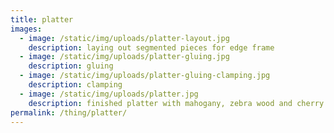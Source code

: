 ```yaml
---
title: platter
images:
  - image: /static/img/uploads/platter-layout.jpg
    description: laying out segmented pieces for edge frame
  - image: /static/img/uploads/platter-gluing.jpg
    description: gluing
  - image: /static/img/uploads/platter-gluing-clamping.jpg
    description: clamping
  - image: /static/img/uploads/platter.jpg
    description: finished platter with mahogany, zebra wood and cherry
permalink: /thing/platter/
---
```

